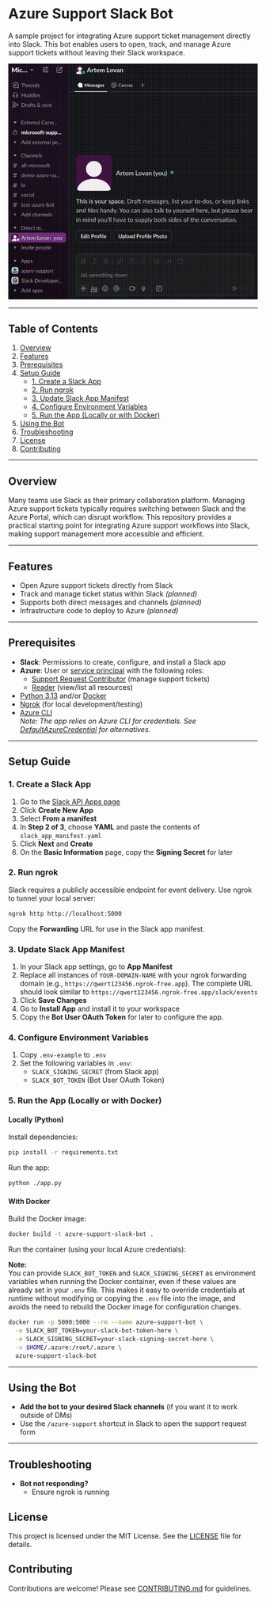 # Azure Support Slack Bot

A sample project for integrating Azure support ticket management directly into Slack. This bot enables users to open, track, and manage Azure support tickets without leaving their Slack workspace.

![Demo](img/demo.gif)

---

## Table of Contents

1. [Overview](#overview)
2. [Features](#features)
3. [Prerequisites](#prerequisites)
4. [Setup Guide](#setup-guide)
    - [1. Create a Slack App](#1-create-a-slack-app)
    - [2. Run ngrok](#2-run-ngrok)
    - [3. Update Slack App Manifest](#3-update-slack-app-manifest)
    - [4. Configure Environment Variables](#4-configure-environment-variables)
    - [5. Run the App (Locally or with Docker)](#5-run-the-app-locally-or-with-docker)
5. [Using the Bot](#using-the-bot)
6. [Troubleshooting](#troubleshooting)
7. [License](#license)
8. [Contributing](#contributing)

---

## Overview

Many teams use Slack as their primary collaboration platform. Managing Azure support tickets typically requires switching between Slack and the Azure Portal, which can disrupt workflow. This repository provides a practical starting point for integrating Azure support workflows into Slack, making support management more accessible and efficient.

---

## Features

- Open Azure support tickets directly from Slack
- Track and manage ticket status within Slack *(planned)*
- Supports both direct messages and channels *(planned)*
- Infrastructure code to deploy to Azure *(planned)*

---

## Prerequisites

- **Slack**: Permissions to create, configure, and install a Slack app
- **Azure**: User or [service principal](https://learn.microsoft.com/en-us/azure/devops/integrate/get-started/authentication/service-principal-managed-identity?view=azure-devops) with the following roles:
    - [Support Request Contributor](https://learn.microsoft.com/en-us/azure/role-based-access-control/built-in-roles/management-and-governance#support-request-contributor) (manage support tickets)
    - [Reader](https://learn.microsoft.com/en-us/azure/role-based-access-control/built-in-roles/general#reader) (view/list all resources)
- [Python 3.13](https://www.python.org/downloads/) and/or [Docker](https://www.docker.com/products/docker-desktop/)
- [Ngrok](https://ngrok.com/) (for local development/testing)
- [Azure CLI](https://learn.microsoft.com/en-us/cli/azure/install-azure-cli?view=azure-cli-latest)  
  *Note: The app relies on Azure CLI for credentials. See [DefaultAzureCredential](https://learn.microsoft.com/en-us/python/api/azure-identity/azure.identity.defaultazurecredential?view=azure-python) for alternatives.*

---

## Setup Guide

### 1. Create a Slack App

1. Go to the [Slack API Apps page](https://api.slack.com/apps/)
2. Click **Create New App**
3. Select **From a manifest**
4. In **Step 2 of 3**, choose **YAML** and paste the contents of `slack_app_manifest.yaml`
5. Click **Next** and **Create**
6. On the **Basic Information** page, copy the **Signing Secret** for later

### 2. Run ngrok

Slack requires a publicly accessible endpoint for event delivery. Use ngrok to tunnel your local server:

```sh
ngrok http http://localhost:5000
```

Copy the **Forwarding** URL for use in the Slack app manifest.

### 3. Update Slack App Manifest

1. In your Slack app settings, go to **App Manifest**
2. Replace all instances of `YOUR-DOMAIN-NAME` with your ngrok forwarding domain (e.g., `https://qwert123456.ngrok-free.app`). The complete URL should look similar to `https://qwert123456.ngrok-free.app/slack/events`
3. Click **Save Changes**
4. Go to **Install App** and install it to your workspace
5. Copy the **Bot User OAuth Token** for later to configure the app.

### 4. Configure Environment Variables

1. Copy `.env-example` to `.env`
2. Set the following variables in `.env`:
    - `SLACK_SIGNING_SECRET` (from Slack app)
    - `SLACK_BOT_TOKEN` (Bot User OAuth Token)

### 5. Run the App (Locally or with Docker)

#### **Locally (Python)**

Install dependencies:

```sh
pip install -r requirements.txt
```

Run the app:

```sh
python ./app.py
```

#### **With Docker**

Build the Docker image:

```sh
docker build -t azure-support-slack-bot .
```

Run the container (using your local Azure credentials):

**Note:**  
You can provide `SLACK_BOT_TOKEN` and `SLACK_SIGNING_SECRET` as environment variables when running the Docker container, even if these values are already set in your `.env` file. This makes it easy to override credentials at runtime without modifying or copying the `.env` file into the image, and avoids the need to rebuild the Docker image for configuration changes.

```sh
docker run -p 5000:5000 --rm --name azure-support-bot \
  -e SLACK_BOT_TOKEN=your-slack-bot-token-here \
  -e SLACK_SIGNING_SECRET=your-slack-signing-secret-here \
  -v $HOME/.azure:/root/.azure \
  azure-support-slack-bot
```

---

## Using the Bot

- **Add the bot to your desired Slack channels** (if you want it to work outside of DMs)
- Use the `/azure-support` shortcut in Slack to open the support request form

---

## Troubleshooting

- **Bot not responding?**  
  - Ensure ngrok is running

## License

This project is licensed under the MIT License. See the [LICENSE](LICENSE) file for details.

## Contributing

Contributions are welcome! Please see [CONTRIBUTING.md](CONTRIBUTING.md) for guidelines.